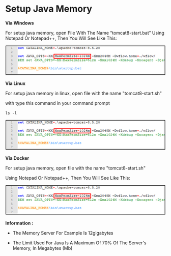 # Setup Java Memory

**Via Windows**

For setup java memory, open File With The Name “tomcat8-start.bat” Using Notepad Or Notepad++, Then You Will See Like This:

<img src="https://raw.githubusercontent.com/kinnara-digital-studio/kecak-workflow/master/docs/assets/java.png" alt="java" />


**Via Linux**

For setup java memory in linux, open file with the name "tomcat8-start.sh"

with type this command in your command prompt
```
ls -l
```

<img src="https://raw.githubusercontent.com/kinnara-digital-studio/kecak-workflow/master/docs/assets/java.png" alt="java" />


**Via Docker**

For setup java memory, open file with the name "tomcat8-start.sh"

Using Notepad Or Notepad++, Then You Will See Like This:

<img src="https://raw.githubusercontent.com/kinnara-digital-studio/kecak-workflow/master/docs/assets/java.png" alt="java" />


**Information :**
- The Memory Server For Example Is 12gigabytes

- The Limit Used For Java Is A Maximum Of 70% Of The Server's Memory, In Megabytes (Mb)